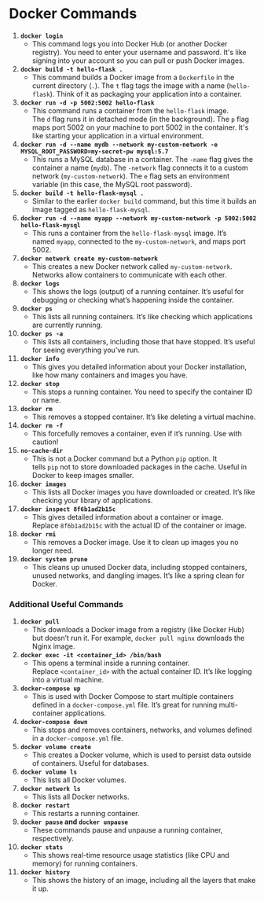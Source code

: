 # Docker Commands

1. **`docker login`**
    - This command logs you into Docker Hub (or another Docker registry). You need to enter your username and password. It's like signing into your account so you can pull or push Docker images.
2. **`docker build -t hello-flask .`**
    - This command builds a Docker image from a `Dockerfile` in the current directory (`.`). The `t` flag tags the image with a name (`hello-flask`). Think of it as packaging your application into a container.
3. **`docker run -d -p 5002:5002 hello-flask`**
    - This command runs a container from the `hello-flask` image. The `d` flag runs it in detached mode (in the background). The `p` flag maps port 5002 on your machine to port 5002 in the container. It's like starting your application in a virtual environment.
4. **`docker run -d --name mydb --network my-custom-network -e MYSQL_ROOT_PASSWORD=my-secret-pw mysql:5.7`**
    - This runs a MySQL database in a container. The `-name` flag gives the container a name (`mydb`). The `-network` flag connects it to a custom network (`my-custom-network`). The `e` flag sets an environment variable (in this case, the MySQL root password).
5. **`docker build -t hello-flask-mysql .`**
    - Similar to the earlier `docker build` command, but this time it builds an image tagged as `hello-flask-mysql`.
6. **`docker run -d --name myapp --network my-custom-network -p 5002:5002 hello-flask-mysql`**
    - This runs a container from the `hello-flask-mysql` image. It’s named `myapp`, connected to the `my-custom-network`, and maps port 5002.
7. **`docker network create my-custom-network`**
    - This creates a new Docker network called `my-custom-network`. Networks allow containers to communicate with each other.
8. **`docker logs`**
    - This shows the logs (output) of a running container. It’s useful for debugging or checking what’s happening inside the container.
9. **`docker ps`**
    - This lists all running containers. It’s like checking which applications are currently running.
10. **`docker ps -a`**
    - This lists all containers, including those that have stopped. It’s useful for seeing everything you’ve run.
11. **`docker info`**
    - This gives you detailed information about your Docker installation, like how many containers and images you have.
12. **`docker stop`**
    - This stops a running container. You need to specify the container ID or name.
13. **`docker rm`**
    - This removes a stopped container. It’s like deleting a virtual machine.
14. **`docker rm -f`**
    - This forcefully removes a container, even if it’s running. Use with caution!
15. **`no-cache-dir`**
    - This is not a Docker command but a Python `pip` option. It tells `pip` not to store downloaded packages in the cache. Useful in Docker to keep images smaller.
16. **`docker images`**
    - This lists all Docker images you have downloaded or created. It’s like checking your library of applications.
17. **`docker inspect 8f6b1ad2b15c`**
    - This gives detailed information about a container or image. Replace `8f6b1ad2b15c` with the actual ID of the container or image.
18. **`docker rmi`**
    - This removes a Docker image. Use it to clean up images you no longer need.
19. **`docker system prune`**
    - This cleans up unused Docker data, including stopped containers, unused networks, and dangling images. It’s like a spring clean for Docker.

### Additional Useful Commands

1. **`docker pull`**
    - This downloads a Docker image from a registry (like Docker Hub) but doesn’t run it. For example, `docker pull nginx` downloads the Nginx image.
2. **`docker exec -it <container_id> /bin/bash`**
    - This opens a terminal inside a running container. Replace `<container_id>` with the actual container ID. It’s like logging into a virtual machine.
3. **`docker-compose up`**
    - This is used with Docker Compose to start multiple containers defined in a `docker-compose.yml` file. It’s great for running multi-container applications.
4. **`docker-compose down`**
    - This stops and removes containers, networks, and volumes defined in a `docker-compose.yml` file.
5. **`docker volume create`**
    - This creates a Docker volume, which is used to persist data outside of containers. Useful for databases.
6. **`docker volume ls`**
    - This lists all Docker volumes.
7. **`docker network ls`**
    - This lists all Docker networks.
8. **`docker restart`**
    - This restarts a running container.
9. **`docker pause` and `docker unpause`**
    - These commands pause and unpause a running container, respectively.
10. **`docker stats`**
    - This shows real-time resource usage statistics (like CPU and memory) for running containers.
11. **`docker history`**
    - This shows the history of an image, including all the layers that make it up.